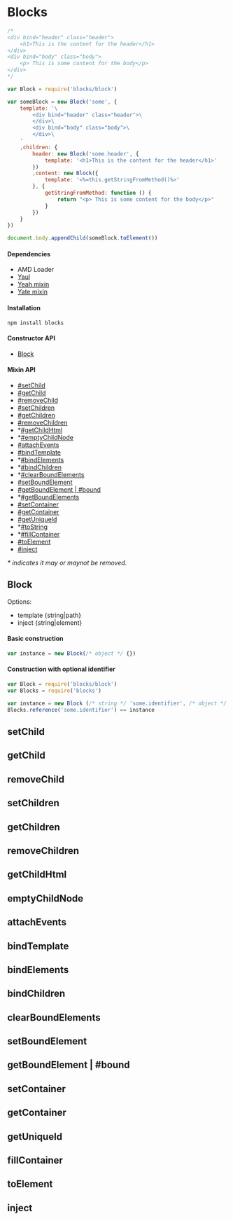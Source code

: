 # Blocks

``` js
/*
<div bind="header" class="header">
    <h1>This is the content for the header</h1>
</div>
<div bind="body" class="body">
    <p> This is some content for the body</p>
</div>
*/

var Block = require('blocks/block')

var someBlock = new Block('some', {
    template: '\
        <div bind="header" class="header">\
        </div>\
        <div bind="body" class="body">\
        </div>\
    '
    ,children: {
        header: new Block('some.header', {
            template: '<h1>This is the content for the header</h1>'
        })
        ,content: new Block({
            template: '<%=this.getStringFromMethod()%>'
        }, {
            getStringFromMethod: function () {
                return "<p> This is some content for the body</p>"
            }
        })
    }
}) 

document.body.appendChild(someBlock.toElement())
```


#### Dependencies
- AMD Loader
- [Yaul](https://github.com/GCheung55/yaul)
- [Yeah mixin](https://github.com/jiggliemon/yeah)
- [Yate mixin](https://github.com/jiggliemon/yate)

#### Installation
`npm install blocks`

#### Constructor API
- [Block](#block)

#### Mixin API
- [#setChild](#setchild)
- [#getChild](#getchild)
- [#removeChild](#removechild)
- [#setChildren](#setchildren)
- [#getChildren](#getchildren)
- [#removeChildren](#removechildren)
- *[#getChildHtml](#getchildhtml)
- *[#emptyChildNode](#emptychildnode)
- [#attachEvents](#attachevents)
- [#bindTemplate](#bindtemplate)
- *[#bindElements](#bindelements)
- *[#bindChildren](#bindchildren)
- *[#clearBoundElements](#clearboundelements)
- [#setBoundElement](#setboundelement) 
- [#getBoundElement | #bound](#getboundelement)
- *[#getBoundElements](#getboundelements) 
- [#setContainer](#setcontainer)
- [#getContainer](#getcontainer)
- [#getUniqueId](#getuniqueId)
- *[#toString](#tostring)
- *[#fillContainer](#fillcontainer)
- [#toElement](#toelement)
- [#inject](#inject)

_* indicates it may or maynot be removed._

## Block

Options:

- template {string|path} 
- inject {string|element}

#### Basic construction

```js
var instance = new Block(/* object */ {})
```

#### Construction with optional identifier

```js
var Block = require('blocks/block')
var Blocks = require('blocks')

var instance = new Block (/* string */ 'some.identifier', /* object */ {})
Blocks.reference('some.identifier') == instance
```

## setChild

## getChild

## removeChild

## setChildren

## getChildren

## removeChildren

## getChildHtml

## emptyChildNode

## attachEvents

## bindTemplate

## bindElements

## bindChildren

## clearBoundElements

## setBoundElement

## getBoundElement | #bound

## setContainer

## getContainer

## getUniqueId

## fillContainer

## toElement

## inject







